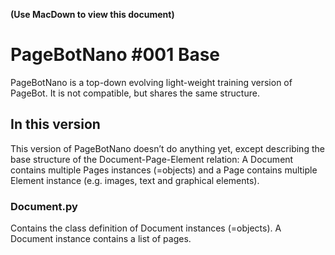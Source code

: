 **(Use MacDown to view this document)**


# PageBotNano #001 Base
PageBotNano is a top-down evolving light-weight training version of PageBot. It is not compatible, but shares the same structure. 

## In this version

This version of PageBotNano doesn’t do anything yet, except describing the base structure of the Document-Page-Element relation: A Document contains multiple Pages instances (=objects) and a Page contains multiple Element instance (e.g. images, text and graphical elements).

### Document.py

Contains the class definition of Document instances (=objects). A Document instance contains a list of pages.